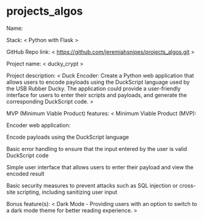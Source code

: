 # projects_algos

Name: <Jeremiah Snipes >

Stack: < Python with Flask >

GitHub Repo link: < https://github.com/jeremiahsnipes/projects_algos.git >

Project name: < ducky_crypt >

Project description: < Duck Encoder: Create a Python web application that allows users to encode payloads using the DuckScript language used by the USB Rubber Ducky. The application could provide a user-friendly interface for users to enter their scripts and payloads, and generate the corresponding DuckScript code. >

MVP (Minimum Viable Product) features: < Minimum Viable Product (MVP):

Encoder web application:

Encode payloads using the DuckScript language

Basic error handling to ensure that the input entered by the user is valid DuckScript code

Simple user interface that allows users to enter their payload and view the encoded result

Basic security measures to prevent attacks such as SQL injection or cross-site scripting, including sanitizing user input

Bonus feature(s): < Dark Mode - Providing users with an option to switch to a dark mode theme for better reading experience. >